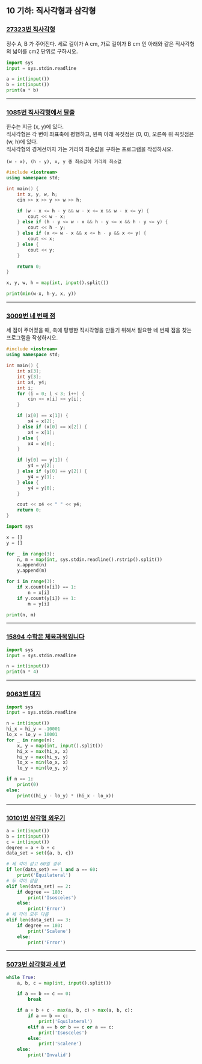 ## 10 기하: 직사각형과 삼각형

### [27323번 직사각형](https://boj.kr/27323)

정수 A, B 가 주어진다. 세로 길이가 A cm, 가로 길이가 B cm 인 아래와 같은 직사각형의 넓이를 cm2 단위로 구하시오.

```python
import sys
input = sys.stdin.readline

a = int(input())
b = int(input())
print(a * b)
```

---

### [1085번 직사각형에서 탈출](https://boj.kr/1085)

한수는 지금 (x, y)에 있다.  
직사각형은 각 변이 좌표축에 평행하고, 왼쪽 아래 꼭짓점은 (0, 0), 오른쪽 위 꼭짓점은 (w, h)에 있다.  
직사각형의 경계선까지 가는 거리의 최솟값을 구하는 프로그램을 작성하시오.

```text
(w - x), (h - y), x, y 중 최소값이 거리의 최소값
```

```cpp
#include <iostream>
using namespace std;

int main() {
    int x, y, w, h;
    cin >> x >> y >> w >> h;

    if (w - x <= h - y && w - x <= x && w - x <= y) {
        cout << w - x;
    } else if (h - y <= w - x && h - y <= x && h - y <= y) {
        cout << h - y;
    } else if (x <= w - x && x <= h - y && x <= y) {
        cout << x;
    } else {
        cout << y;
    }

    return 0;
}
```

```python
x, y, w, h = map(int, input().split())

print(min(w-x, h-y, x, y))
```

---

### [3009번 네 번째 점](https://boj.kr/3009)

세 점이 주어졌을 때, 축에 평행한 직사각형을 만들기 위해서 필요한 네 번째 점을 찾는 프로그램을 작성하시오.

```cpp
#include <iostream>
using namespace std;

int main() {
	int x[3];
	int y[3];
	int x4, y4;
	int i;
	for (i = 0; i < 3; i++) {
		cin >> x[i] >> y[i];
	}

	if (x[0] == x[1]) {
		x4 = x[2];
	} else if (x[0] == x[2]) {
		x4 = x[1];
	} else {
		x4 = x[0];
	}

	if (y[0] == y[1]) {
		y4 = y[2];
	} else if (y[0] == y[2]) {
		y4 = y[1];
	} else {
		y4 = y[0];
	}

	cout << x4 << " " << y4;
	return 0;
}
```

```python
import sys

x = []
y = []

for _ in range(3):
    n, m = map(int, sys.stdin.readline().rstrip().split())
    x.append(n)
    y.append(m)

for i in range(3):
    if x.count(x[i]) == 1:
        n = x[i]
    if y.count(y[i]) == 1:
        m = y[i]

print(n, m)
```

---

### [15894 수학은 체육과목입니다](https://boj.kr/15894)

```python
import sys
input = sys.stdin.readline

n = int(input())
print(n * 4)
```

---

### [9063번 대지](https://boj.kr/9063)

```python
import sys
input = sys.stdin.readline

n = int(input())
hi_x = hi_y = -10001
lo_x = lo_y = 10001
for _ in range(n):
    x, y = map(int, input().split())
    hi_x = max(hi_x, x)
    hi_y = max(hi_y, y)
    lo_x = min(lo_x, x)
    lo_y = min(lo_y, y)

if n == 1:
    print(0)
else:
    print((hi_y - lo_y) * (hi_x - lo_x))
```

---

### [10101번 삼각형 외우기](https://boj.kr/10101)

```python
a = int(input())
b = int(input())
c = int(input())
degree = a + b + c
data_set = set({a, b, c})

# 세 각이 같고 60일 경우
if len(data_set) == 1 and a == 60:
    print('Equilateral')
# 두 각이 같음
elif len(data_set) == 2:
    if degree == 180:
        print('Isosceles')
    else:
        print('Error')
# 세 각이 모두 다름
elif len(data_set) == 3:
    if degree == 180:
        print('Scalene')
    else:
        print('Error')
```

---

### [5073번 삼각형과 세 변](https://boj.kr/5073)

```python
while True:
    a, b, c = map(int, input().split())

    if a == b == c == 0:
        break

    if a + b + c - max(a, b, c) > max(a, b, c):
        if a == b == c:
            print('Equilateral')
        elif a == b or b == c or a == c:
            print('Isosceles')
        else:
            print('Scalene')
    else:
        print('Invalid')
```
